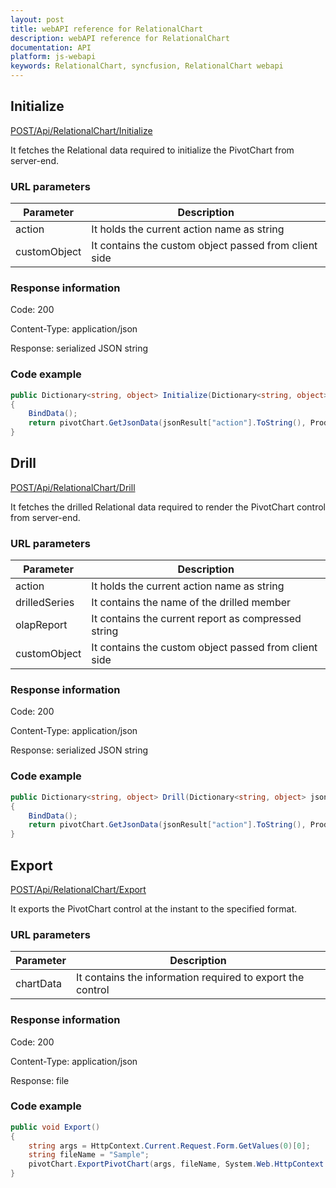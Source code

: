 ```yaml
---
layout: post
title: webAPI reference for RelationalChart
description: webAPI reference for RelationalChart
documentation: API
platform: js-webapi
keywords: RelationalChart, syncfusion, RelationalChart webapi
---
```


## Initialize

[POST/Api/RelationalChart/Initialize](http://js.syncfusion.com/demos/ejServices/api/RelationalChart/Initialize)

It fetches the Relational data required to initialize the PivotChart from server-end.

### URL parameters

|  Parameter |  Description | 
|---|---|
|action|It holds the current action name as string|
|customObject|It contains the custom object passed from client side|

### Response information 

Code: 200

Content-Type: application/json

Response: serialized JSON string	

### Code example 

~~~ csharp
public Dictionary<string, object> Initialize(Dictionary<string, object> jsonResult)
{
    BindData();
    return pivotChart.GetJsonData(jsonResult["action"].ToString(), ProductSales.GetSalesData());
}

~~~ 

## Drill

[POST/Api/RelationalChart/Drill](http://js.syncfusion.com/demos/ejServices/api/RelationalChart/Drill)

It fetches the drilled Relational data required to render the PivotChart control from server-end.

### URL parameters

|  Parameter |  Description | 
|---|---|
|action|It holds the current action name as string|
|drilledSeries|It contains the name of the drilled member|
|olapReport|It contains the current report as compressed string|
|customObject|It contains the custom object passed from client side|

### Response information 

Code: 200

Content-Type: application/json

Response: serialized JSON string

### Code example 

~~~ csharp
public Dictionary<string, object> Drill(Dictionary<string, object> jsonResult)
{
    BindData();
    return pivotChart.GetJsonData(jsonResult["action"].ToString(), ProductSales.GetSalesData(), jsonResult["drilledSeries"].ToString());
}

~~~ 

## Export

[POST/Api/RelationalChart/Export](http://js.syncfusion.com/demos/ejServices/api/RelationalChart/Export)

It exports the PivotChart control at the instant to the specified format.

### URL parameters

|  Parameter |  Description | 
|---|---|
|chartData|It contains the information required to export the control|

### Response information 

Code: 200

Content-Type: application/json

Response: file

### Code example 

~~~ csharp
public void Export()
{
    string args = HttpContext.Current.Request.Form.GetValues(0)[0];
    string fileName = "Sample";
    pivotChart.ExportPivotChart(args, fileName, System.Web.HttpContext.Current.Response);
}
        
~~~ 
